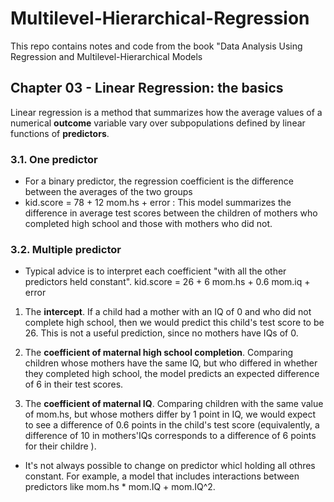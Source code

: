 # Multilevel-Hierarchical-Regression
This repo contains notes and code from the book "Data Analysis Using Regression and Multilevel-Hierarchical Models

## Chapter 03 - Linear Regression: the basics
Linear regression is a method that summarizes how the average values of a numerical **outcome** variable vary over subpopulations defined by linear functions of **predictors**.

### 3.1. One predictor
- For a binary predictor, the regression coefficient is the difference between the averages of the two groups
- kid.score = 78 + 12 mom.hs + error : This model summarizes the difference in average test scores between the children of mothers who completed high school and those with mothers who did not.

### 3.2. Multiple predictor
- Typical advice is to interpret each coefficient "with all the other predictors held constant".
kid.score = 26 + 6 mom.hs + 0.6 mom.iq + error

1. The **intercept**. If a child had a mother with an IQ of 0 and who did not complete high school, then we would predict this child's test score to be 26. This is not a useful prediction, since no mothers have IQs of 0.

2. The **coefficient of maternal high school completion**. Comparing children whose mothers have the same IQ, but who differed in whether they completed high school, the model predicts an expected difference of 6 in their test scores.

3. The **coefficient of maternal IQ**. Comparing children with the same value of mom.hs, but whose mothers differ by 1 point in IQ, we would expect to see a difference of 0.6 points in the child's test score (equivalently, a difference of 10 in mothers'IQs corresponds to a difference of 6 points for their childre ).

- It's not always possible to change on predictor whicl holding all othres constant. For example, a model that includes interactions between predictors like mom.hs * mom.IQ + mom.IQ^2.

